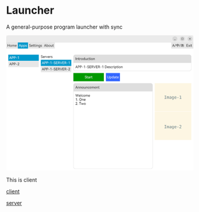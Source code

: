 # Launcher

A general-purpose program launcher with sync

![app image](./assets/images/app.png)

This is client

[client](https://github.com/comoyi/ship)

[server](https://github.com/comoyi/seaport)

